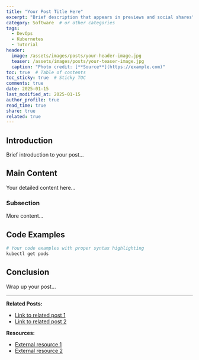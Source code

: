 ```yaml
---
title: "Your Post Title Here"
excerpt: "Brief description that appears in previews and social shares"
category: Software  # or other categories
tags: 
  - DevOps
  - Kubernetes
  - Tutorial
header:
  image: /assets/images/posts/your-header-image.jpg
  teaser: /assets/images/posts/your-teaser-image.jpg
  caption: "Photo credit: [**Source**](https://example.com)"
toc: true  # Table of contents
toc_sticky: true  # Sticky TOC
comments: true
date: 2025-01-15
last_modified_at: 2025-01-15
author_profile: true
read_time: true
share: true
related: true
---
```


## Introduction

Brief introduction to your post...

## Main Content

Your detailed content here...

### Subsection

More content...

## Code Examples

```bash
# Your code examples with proper syntax highlighting
kubectl get pods
```

## Conclusion

Wrap up your post...

---

**Related Posts:**
- [Link to related post 1](url)
- [Link to related post 2](url)

**Resources:**
- [External resource 1](url)
- [External resource 2](url)
